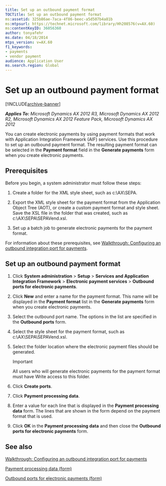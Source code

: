 ```yaml
---
title: Set up an outbound payment format
TOCTitle: Set up an outbound payment format
ms:assetid: 325b86ae-7aca-4f86-beec-a5d507b4a81b
ms:mtpsurl: https://technet.microsoft.com/library/Hh208576(v=AX.60)
ms:contentKeyID: 36056360
author: tonyafehr
ms.date: 04/18/2014
mtps_version: v=AX.60
f1_keywords:
- payments
- vendor payment
audience: Application User
ms.search.region: Global
---
```


# Set up an outbound payment format 


[!INCLUDE[archive-banner](includes/archive-banner.md)]


_**Applies To:** Microsoft Dynamics AX 2012 R3, Microsoft Dynamics AX 2012 R2, Microsoft Dynamics AX 2012 Feature Pack, Microsoft Dynamics AX 2012_

You can create electronic payments by using payment formats that work with Application Integration Framework (AIF) services. Use this procedure to set up an outbound payment format. The resulting payment format can be selected in the **Payment format** field in the **Generate payments** form when you create electronic payments.

## Prerequisites

Before you begin, a system administrator must follow these steps:

1.  Create a folder for the XML style sheet, such as c:\\AX\\SEPA.

2.  Export the XML style sheet for the payment format from the Application Object Tree (AOT), or create a custom payment format and style sheet. Save the XSL file in the folder that was created, such as c:\\AX\\SEPA\\SEPAVend.xsl.

3.  Set up a batch job to generate electronic payments for the payment format.

For information about these prerequisites, see [Walkthrough: Configuring an outbound integration port for payments](walkthrough-configuring-an-outbound-integration-port-for-payments.md).

## Set up an outbound payment format

1.  Click **System administration** \> **Setup** \> **Services and Application Integration Framework** \> **Electronic payment services** \> **Outbound ports for electronic payments**.

2.  Click **New** and enter a name for the payment format. This name will be displayed in the **Payment format** list in the **Generate payments** form when you create electronic payments.

3.  Select the outbound port name. The options in the list are specified in the **Outbound ports** form.

4.  Select the style sheet for the payment format, such as c:\\AX\\SEPA\\SEPAVend.xsl.

5.  Select the folder location where the electronic payment files should be generated.
    

    > [!IMPORTANT]
    > <P>All users who will generate electronic payments for the payment format must have Write access to this folder.</P>



6.  Click **Create ports**.

7.  Click **Payment processing data**.

8.  Enter a value for each line that is displayed in the **Payment processing data** form. The lines that are shown in the form depend on the payment format that is used.

9.  Click **OK** in the **Payment processing data** and then close the **Outbound ports for electronic payments** form.

## See also

[Walkthrough: Configuring an outbound integration port for payments](walkthrough-configuring-an-outbound-integration-port-for-payments.md)

[Payment processing data (form)](https://technet.microsoft.com/library/hh242773\(v=ax.60\))

[Outbound ports for electronic payments (form)](https://technet.microsoft.com/library/hh208616\(v=ax.60\))

  


